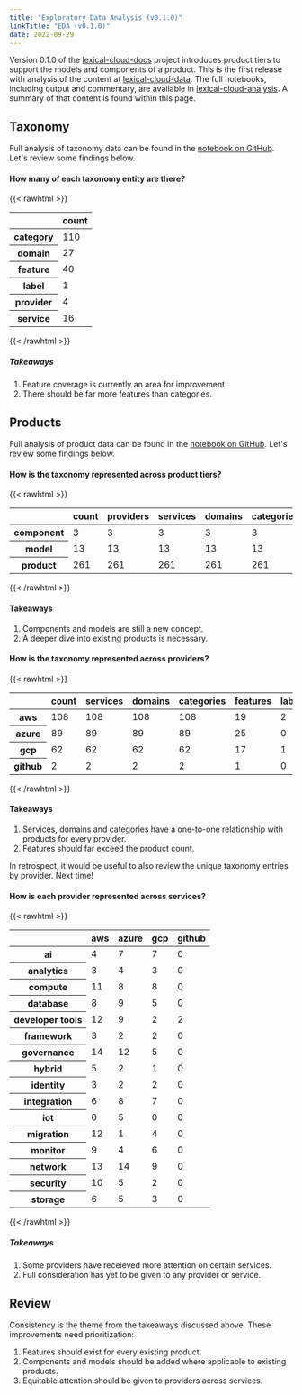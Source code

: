```yaml
---
title: "Exploratory Data Analysis (v0.1.0)"
linkTitle: "EDA (v0.1.0)"
date: 2022-09-29
---
```


Version 0.1.0 of the [lexical-cloud-docs](https://github.com/lexical-cloud/lexical-cloud-docs/tree/v0.1.0) project introduces product tiers to support the models and components of a product. This is the first release with analysis of the content at [lexical-cloud-data](https://github.com/lexical-cloud/lexical-cloud-data/tree/v0.1.0). The full notebooks, including output and commentary, are available in [lexical-cloud-analysis](https://github.com/lexical-cloud/lexical-cloud-analysis/tree/v0.1.0). A summary of that content is found within this page.

## Taxonomy

Full analysis of taxonomy data can be found in the [notebook on GitHub](https://github.com/lexical-cloud/lexical-cloud-analysis/tree/v0.1.0/taxonomy-eda.ipynb). Let's review some findings below.

#### How many of each taxonomy entity are there?

{{< rawhtml >}}
<div>
<table class="dataframe">
  <thead>
    <tr style="text-align: right;">
      <th></th>
      <th>count</th>
    </tr>
  </thead>
  <tbody>
    <tr>
      <th>category</th>
      <td>110</td>
    </tr>
    <tr>
      <th>domain</th>
      <td>27</td>
    </tr>
    <tr>
      <th>feature</th>
      <td>40</td>
    </tr>
    <tr>
      <th>label</th>
      <td>1</td>
    </tr>
    <tr>
      <th>provider</th>
      <td>4</td>
    </tr>
    <tr>
      <th>service</th>
      <td>16</td>
    </tr>
  </tbody>
</table>
</div>
{{< /rawhtml >}}

##### Takeaways

 1. Feature coverage is currently an area for improvement.
 1. There should be far more features than categories.

## Products

Full analysis of product data can be found in the [notebook on GitHub](https://github.com/lexical-cloud/lexical-cloud-analysis/tree/v0.1.0/products-eda.ipynb). Let's review some findings below.

#### How is the taxonomy represented across product tiers?

{{< rawhtml >}}
<div>
<table class="dataframe">
  <thead>
    <tr style="text-align: right;">
      <th></th>
      <th>count</th>
      <th>providers</th>
      <th>services</th>
      <th>domains</th>
      <th>categories</th>
      <th>features</th>
      <th>labels</th>
    </tr>
  </thead>
  <tbody>
    <tr>
      <th>component</th>
      <td>3</td>
      <td>3</td>
      <td>3</td>
      <td>3</td>
      <td>3</td>
      <td>1</td>
      <td>0</td>
    </tr>
    <tr>
      <th>model</th>
      <td>13</td>
      <td>13</td>
      <td>13</td>
      <td>13</td>
      <td>13</td>
      <td>3</td>
      <td>0</td>
    </tr>
    <tr>
      <th>product</th>
      <td>261</td>
      <td>261</td>
      <td>261</td>
      <td>261</td>
      <td>261</td>
      <td>62</td>
      <td>3</td>
    </tr>
  </tbody>
</table>
</div>
{{< /rawhtml >}}

#### Takeaways

 1. Components and models are still a new concept.
 1. A deeper dive into existing products is necessary.

#### How is the taxonomy represented across providers?

{{< rawhtml >}}
<div>
<table class="dataframe">
  <thead>
    <tr style="text-align: right;">
      <th></th>
      <th>count</th>
      <th>services</th>
      <th>domains</th>
      <th>categories</th>
      <th>features</th>
      <th>labels</th>
    </tr>
  </thead>
  <tbody>
    <tr>
      <th>aws</th>
      <td>108</td>
      <td>108</td>
      <td>108</td>
      <td>108</td>
      <td>19</td>
      <td>2</td>
    </tr>
    <tr>
      <th>azure</th>
      <td>89</td>
      <td>89</td>
      <td>89</td>
      <td>89</td>
      <td>25</td>
      <td>0</td>
    </tr>
    <tr>
      <th>gcp</th>
      <td>62</td>
      <td>62</td>
      <td>62</td>
      <td>62</td>
      <td>17</td>
      <td>1</td>
    </tr>
    <tr>
      <th>github</th>
      <td>2</td>
      <td>2</td>
      <td>2</td>
      <td>2</td>
      <td>1</td>
      <td>0</td>
    </tr>
  </tbody>
</table>
</div>
{{< /rawhtml >}}

#### Takeaways

 1. Services, domains and categories have a one-to-one relationship with products for every provider. 
 1. Features should far exceed the product count.

In retrospect, it would be useful to also review the unique taxonomy entries by provider. Next time!

#### How is each provider represented across services?

{{< rawhtml >}}
<div>
<table class="dataframe">
  <thead>
    <tr style="text-align: right;">
      <th></th>
      <th>aws</th>
      <th>azure</th>
      <th>gcp</th>
      <th>github</th>
    </tr>
  </thead>
  <tbody>
    <tr>
      <th>ai</th>
      <td>4</td>
      <td>7</td>
      <td>7</td>
      <td>0</td>
    </tr>
    <tr>
      <th>analytics</th>
      <td>3</td>
      <td>4</td>
      <td>3</td>
      <td>0</td>
    </tr>
    <tr>
      <th>compute</th>
      <td>11</td>
      <td>8</td>
      <td>8</td>
      <td>0</td>
    </tr>
    <tr>
      <th>database</th>
      <td>8</td>
      <td>9</td>
      <td>5</td>
      <td>0</td>
    </tr>
    <tr>
      <th>developer tools</th>
      <td>12</td>
      <td>9</td>
      <td>2</td>
      <td>2</td>
    </tr>
    <tr>
      <th>framework</th>
      <td>3</td>
      <td>2</td>
      <td>2</td>
      <td>0</td>
    </tr>
    <tr>
      <th>governance</th>
      <td>14</td>
      <td>12</td>
      <td>5</td>
      <td>0</td>
    </tr>
    <tr>
      <th>hybrid</th>
      <td>5</td>
      <td>2</td>
      <td>1</td>
      <td>0</td>
    </tr>
    <tr>
      <th>identity</th>
      <td>3</td>
      <td>2</td>
      <td>2</td>
      <td>0</td>
    </tr>
    <tr>
      <th>integration</th>
      <td>6</td>
      <td>8</td>
      <td>7</td>
      <td>0</td>
    </tr>
    <tr>
      <th>iot</th>
      <td>0</td>
      <td>5</td>
      <td>0</td>
      <td>0</td>
    </tr>
    <tr>
      <th>migration</th>
      <td>12</td>
      <td>1</td>
      <td>4</td>
      <td>0</td>
    </tr>
    <tr>
      <th>monitor</th>
      <td>9</td>
      <td>4</td>
      <td>6</td>
      <td>0</td>
    </tr>
    <tr>
      <th>network</th>
      <td>13</td>
      <td>14</td>
      <td>9</td>
      <td>0</td>
    </tr>
    <tr>
      <th>security</th>
      <td>10</td>
      <td>5</td>
      <td>2</td>
      <td>0</td>
    </tr>
    <tr>
      <th>storage</th>
      <td>6</td>
      <td>5</td>
      <td>3</td>
      <td>0</td>
    </tr>
  </tbody>
</table>
</div>
{{< /rawhtml >}}

##### Takeaways

 1. Some providers have receieved more attention on certain services.
 1. Full consideration has yet to be given to any provider or service.

## Review

Consistency is the theme from the takeaways discussed above. These improvements need prioritization:

 1. Features should exist for every existing product.
 1. Components and models should be added where applicable to existing products. 
 1. Equitable attention should be given to providers across services.
